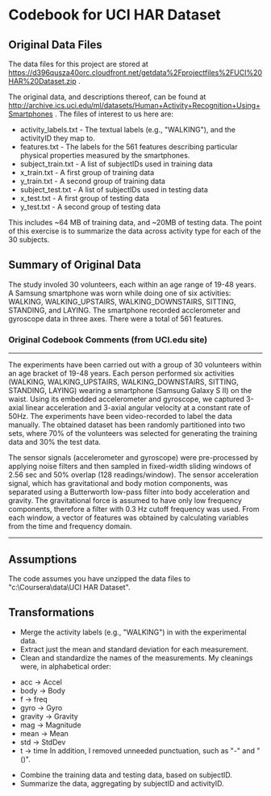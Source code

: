 # Codebook for UCI HAR Dataset

## Original Data Files

The data files for this project are stored at https://d396qusza40orc.cloudfront.net/getdata%2Fprojectfiles%2FUCI%20HAR%20Dataset.zip .

The original data, and descriptions thereof, can be found at http://archive.ics.uci.edu/ml/datasets/Human+Activity+Recognition+Using+Smartphones .
The files of interest to us here are: 
* activity_labels.txt - The textual labels (e.g., "WALKING"), and the activityID they map to.
* features.txt - The labels for the 561 features describing particular physical properties measured by the smartphones.
* subject_train.txt - A list of subjectIDs used in training data
* x_train.txt - A first group of training data
* y_train.txt - A second group of training data
* subject_test.txt - A list of subjectIDs used in testing data
* x_test.txt - A first group of testing data
* y_test.txt - A second group of testing data

This includes ~64 MB of training data, and ~20MB of testing data. The point of this exercise is to summarize the data across activity type for each of the 30 subjects.


## Summary of Original Data

The study involed 30 volunteers, each within an age range of 19-48 years. A Samsung smartphone was worn while doing one of six activities:
WALKING, WALKING_UPSTAIRS, WALKING_DOWNSTAIRS, SITTING, STANDING, and LAYING. The smartphone recorded acclerometer and gyroscope data in three axes. There were a total of 561 features.

### Original Codebook Comments (from UCI.edu site)
***
The experiments have been carried out with a group of 30 volunteers within an age bracket of 19-48 years. Each person performed six activities (WALKING, WALKING_UPSTAIRS, WALKING_DOWNSTAIRS, SITTING, STANDING, LAYING) wearing a smartphone (Samsung Galaxy S II) on the waist. Using its embedded accelerometer and gyroscope, we captured 3-axial linear acceleration and 3-axial angular velocity at a constant rate of 50Hz. The experiments have been video-recorded to label the data manually. The obtained dataset has been randomly partitioned into two sets, where 70% of the volunteers was selected for generating the training data and 30% the test data. 

The sensor signals (accelerometer and gyroscope) were pre-processed by applying noise filters and then sampled in fixed-width sliding windows of 2.56 sec and 50% overlap (128 readings/window). The sensor acceleration signal, which has gravitational and body motion components, was separated using a Butterworth low-pass filter into body acceleration and gravity. The gravitational force is assumed to have only low frequency components, therefore a filter with 0.3 Hz cutoff frequency was used. From each window, a vector of features was obtained by calculating variables from the time and frequency domain.
***

## Assumptions

The code assumes you have unzipped the data files to "c:\\Coursera\\data\\UCI HAR Dataset".

## Transformations

* Merge the activity labels (e.g., "WALKING") in with the experimental data.
* Extract just the mean and standard deviation for each measurement.
* Clean and standardize the names of the measurements. My cleanings were, in alphabetical order:
 + acc -> Accel
 + body -> Body
 + f -> freq
 + gyro -> Gyro
 + gravity -> Gravity
 + mag -> Magnitude
 + mean -> Mean
 + std -> StdDev
 + t -> time
 In addition, I removed unneeded punctuation, such as "-" and "()".
* Combine the training data and testing data, based on subjectID.
* Summarize the data, aggregating by subjectID and activityID.

